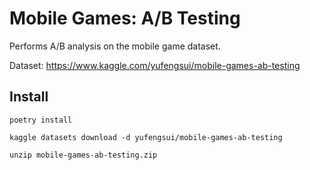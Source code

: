 # Mobile Games: A/B Testing

Performs A/B analysis on the mobile game dataset.

Dataset: https://www.kaggle.com/yufengsui/mobile-games-ab-testing

## Install

```
poetry install

kaggle datasets download -d yufengsui/mobile-games-ab-testing

unzip mobile-games-ab-testing.zip
```